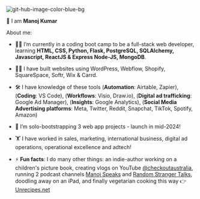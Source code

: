 ![git-hub-image-color-blue-bg](https://github.com/emanoj1/emanoj1/assets/37259245/21c79dde-4741-4305-b3aa-3c7ebf368710)

👋 I am **Manoj Kumar**

About me:

- 👨‍💻 I’m currently in a coding boot camp to be a full-stack web developer, learning **HTML, CSS, Python, Flask, PostgreSQL, SQLAlchemy, Javascript, ReactJS & Express Node-JS, MongoDB**.
- 👷‍♂️ I have built websites using WordPress, Webflow, Shopify, SquareSpace, Softr, Wix & Carrd.
- 🛠 I have knowledge of these tools (**Automation**: Airtable, Zapier), (**Coding**: VS Code), (**Workflows**: Visio, Draw.io), (**Digital ad trafficking**: Google Ad Manager), (**Insights**: Google Analytics), (**Social Media Advertising platforms**: Meta, Twitter, Reddit, Snapchat, TikTok, Spotify, Amazon)     
- 🚀 I’m solo-bootstrapping 3 web app projects - launch in mid-2024!
- 🏋 I have worked in sales, marketing, international business, digital ad operations, operational excellence and adtech!

- ⚡ **Fun facts**: I do many other things: an indie-author working on a children's picture book, creating vlogs on YouTube [@checkoutaustralia](https://youtube.com/@checkoutaustralia), running 2 podcast channels [Manoj Speaks](https://podcasters.spotify.com/pod/show/manojspeaks) and [Random Stranger Talks](https://randomstrangertalk.com/), doodling away on an iPad, and finally vegetarian cooking this way 👉 [Unrecipes.net](https://unrecipes.net)
